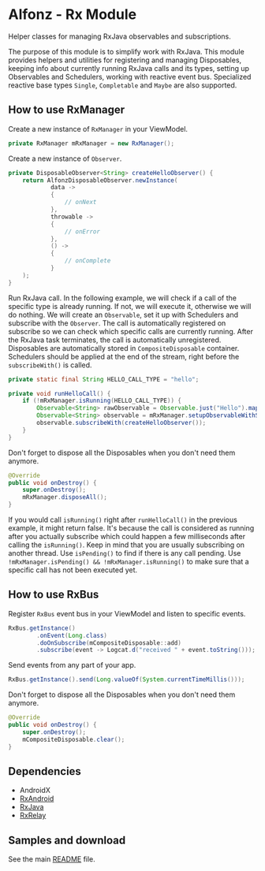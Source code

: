 Alfonz - Rx Module
==================

Helper classes for managing RxJava observables and subscriptions.

The purpose of this module is to simplify work with RxJava. This module provides helpers and utilities for registering and managing Disposables, keeping info about currently running RxJava calls and its types, setting up Observables and Schedulers, working with reactive event bus. Specialized reactive base types `Single`, `Completable` and `Maybe` are also supported.


How to use RxManager
--------------------

Create a new instance of `RxManager` in your ViewModel.

```java
private RxManager mRxManager = new RxManager();
```

Create a new instance of `Observer`.

```java
private DisposableObserver<String> createHelloObserver() {
	return AlfonzDisposableObserver.newInstance(
			data ->
			{
				// onNext
			},
			throwable ->
			{
				// onError
			},
			() ->
			{
				// onComplete
			}
	);
}
```

Run RxJava call. In the following example, we will check if a call of the specific type is already running. If not, we will execute it, otherwise we will do nothing. We will create an `Observable`, set it up with Schedulers and subscribe with the `Observer`. The call is automatically registered on subscribe so we can check which specific calls are currently running. After the RxJava task terminates, the call is automatically unregistered. Disposables are automatically stored in `CompositeDisposable` container. Schedulers should be applied at the end of the stream, right before the `subscribeWith()` is called.

```java
private static final String HELLO_CALL_TYPE = "hello";

private void runHelloCall() {
	if (!mRxManager.isRunning(HELLO_CALL_TYPE)) {
		Observable<String> rawObservable = Observable.just("Hello").map(s -> s + " world!");
		Observable<String> observable = mRxManager.setupObservableWithSchedulers(rawObservable, HELLO_CALL_TYPE);
		observable.subscribeWith(createHelloObserver());
	}
}
```

Don't forget to dispose all the Disposables when you don't need them anymore.

```java
@Override
public void onDestroy() {
	super.onDestroy();
	mRxManager.disposeAll();
}
```

If you would call `isRunning()` right after `runHelloCall()` in the previous example, it might return false. It's because the call is considered as running after you actually subscribe which could happen a few milliseconds after calling the `isRunning()`. Keep in mind that you are usually subscribing on another thread. Use `isPending()` to find if there is any call pending. Use `!mRxManager.isPending() && !mRxManager.isRunning()` to make sure that a specific call has not been executed yet.


How to use RxBus
----------------

Register `RxBus` event bus in your ViewModel and listen to specific events.

```java
RxBus.getInstance()
		.onEvent(Long.class)
		.doOnSubscribe(mCompositeDisposable::add)
		.subscribe(event -> Logcat.d("received " + event.toString()));
```

Send events from any part of your app.

```java
RxBus.getInstance().send(Long.valueOf(System.currentTimeMillis()));
```

Don't forget to dispose all the Disposables when you don't need them anymore.

```java
@Override
public void onDestroy() {
	super.onDestroy();
	mCompositeDisposable.clear();
}
```


Dependencies
------------

* AndroidX
* [RxAndroid](https://github.com/ReactiveX/RxAndroid)
* [RxJava](https://github.com/ReactiveX/RxJava)
* [RxRelay](https://github.com/JakeWharton/RxRelay)


Samples and download
--------------------

See the main [README](https://github.com/petrnohejl/Alfonz/) file.
